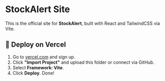 # StockAlert Site

This is the official site for **StockAlert**, built with React and TailwindCSS via Vite.

## 🚀 Deploy on Vercel

1. Go to [vercel.com](https://vercel.com) and sign up.
2. Click **"Import Project"** and upload this folder or connect via GitHub.
3. Select **Framework: Vite**.
4. Click **Deploy**. Done!

